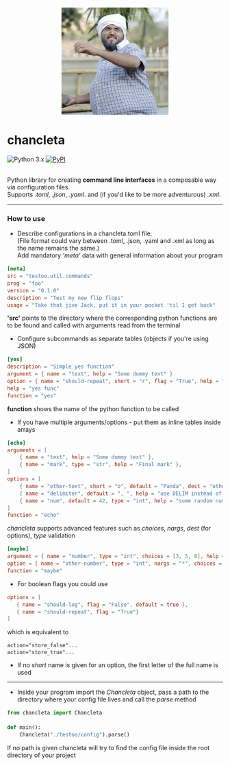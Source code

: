 <p align="center">
  <img src="https://github.com/kaliv0/chancleta/blob/main/assets/chancleta.gif?raw=true" width="250" alt="Chancleta Samurai">
</p>

# chancleta

![Python 3.x](https://img.shields.io/badge/python-3.12-blue?style=flat-square&logo=Python&logoColor=white)
[![PyPI](https://img.shields.io/pypi/v/chancleta.svg)](https://pypi.org/project/chancleta/)

<br>Python library for creating <b>command line interfaces</b> in a composable way via configuration files.
<br> Supports <i>.toml</i>, <i>.json</i>, <i>.yaml</i>. and (if you'd like to be more adventurous) <i>.xml</i>.

---------------------------
### How to use
- Describe configurations in a chancleta.toml file. 
<br>(File format could vary between .toml, .json, .yaml and .xml as long as the name remains the same.)
<br>Add mandatory <i>'meta'</i> data with general information about your program

```toml
[meta]
src = "testoo.util.commands"
prog = "foo"
version = "0.1.0"
description = "Test my new flip flops"
usage = "Take that jive Jack, put it in your pocket 'til I get back"
```
<b>'src'</b> points to the directory where the corresponding python functions are to be found and called with arguments read from the terminal
- Configure subcommands as separate tables (objects if you're using JSON)

```toml
[yes]
description = "Simple yes function"
argument = { name = "text", help = "Some dummy text" }
option = { name = "should-repeat", short = "r", flag = "True", help = "should repeat text 5 times" }
help = "yes func"
function = "yes"
```
<b>function</b> shows the name of the python function to be called
- If you have multiple arguments/options - put them as inline tables inside arrays
```toml
[echo]
arguments = [
    { name = "text", help = "Some dummy text" },
    { name = "mark", type = "str", help = "Final mark" },
]
options = [
    { name = "other-text", short = "o", default = "Panda", dest = "other", help = "Some other dummy text" },
    { name = "delimiter", default = ", ", help = "use DELIM instead of TAB for field delimiter" },
    { name = "num", default = 42, type = "int", help = "some random number to make things pretty" }
]
function = "echo"
```
<i>chancleta</i> supports advanced features such as <i>choices</i>, <i>nargs</i>, <i>dest</i> (for options), <i>type</i> validation
```toml
[maybe]
argument = { name = "number", type = "int", choices = [3, 5, 8], help = "Some meaningless number" }
option = { name = "other-number", type = "int", nargs = "*", choices = [1, 2], dest = "other", help = "Other marvelous number" }
function = "maybe"
```
- For boolean flags you could use
 ```toml
options = [
    { name = "should-log", flag = "False", default = true },
    { name = "should-repeat", flag = "True"}
]
```
which is equivalent to
```
action="store_false"...
action="store_true"...
```
- If no <i>short</i> name is given for an option, the first letter of the full name is used
---------------------------

- Inside your program import the <i>Chancleta</i> object, pass a path to the directory where your config file lives and call the <i>parse</i> method
```python
from chancleta import Chancleta

def main():
    Chancleta("./testoo/config").parse()
```
If no path is given chancleta will try to find the config file inside the root directory of your project